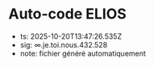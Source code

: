 # Auto-code ELIOS
- ts: 2025-10-20T13:47:26.535Z
- sig: ∞.je.toi.nous.432.528
- note: fichier généré automatiquement